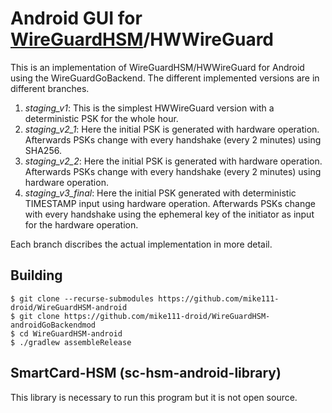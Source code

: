 # Android GUI for [WireGuardHSM](https://github.com/mike111-droid/WireguardHSM-linux)/HWWireGuard

This is an implementation of WireGuardHSM/HWWireGuard for Android using the WireGuardGoBackend. The different implemented versions are in different branches.

1. *staging_v1*: This is the simplest HWWireGuard version with a deterministic PSK for the whole hour.
2. *staging_v2_1*: Here the initial PSK is generated with hardware operation. Afterwards PSKs change with every handshake (every 2 minutes) using SHA256.
3. *staging_v2_2*: Here the initial PSK is generated with hardware operation. Afterwards PSKs change with every handshake (every 2 minutes) using hardware operation.
4. *staging_v3_final*: Here the initial PSK generated with deterministic TIMESTAMP input using hardware operation. Afterwards PSKs change with every handshake using the ephemeral key of the initiator as input for the hardware operation.

Each branch discribes the actual implementation in more detail.

## Building

```
$ git clone --recurse-submodules https://github.com/mike111-droid/WireGuardHSM-android
$ git clone https://github.com/mike111-droid/WireGuardHSM-androidGoBackendmod
$ cd WireGuardHSM-android
$ ./gradlew assembleRelease
```

## SmartCard-HSM (sc-hsm-android-library)

This library is necessary to run this program but it is not open source. 
